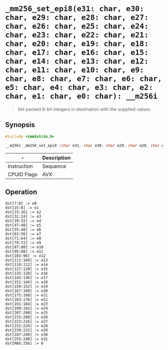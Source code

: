 `_mm256_set_epi8(e31: char, e30: char, e29: char, e28: char, e27: char, e26: char, e25: char, e24: char, e23: char, e22: char, e21: char, e20: char, e19: char, e18: char, e17: char, e16: char, e15: char, e14: char, e13: char, e12: char, e11: char, e10: char, e9: char, e8: char, e7: char, e6: char, e5: char, e4: char, e3: char, e2: char, e1: char, e0: char): __m256i`
======================================================================================================================================

> Set packed 8-bit integers in destination with the supplied values.

## Synopsis

```c
#include <immintrin.h>

__m256i _mm256_set_epi8 (char e31, char e30, char e29, char e28, char e27, char e26, char e25, char e24, char e23, char e22, char e21, char e20, char e19, char e18, char e17, char e16, char e15, char e14, char e13, char e12, char e11, char e10, char e9, char e8, char e7, char e6, char e5, char e4, char e3, char e2, char e1, char e0);
```

| -           | Description |
| ----------- | ----------- |
| Instruction | Sequence    |
| CPUID Flags | AVX         |

## Operation

```
dst[7:0] := e0
dst[15:8] := e1
dst[23:16] := e2
dst[31:24] := e3
dst[39:32] := e4
dst[47:40] := e5
dst[55:48] := e6
dst[63:56] := e7
dst[71:64] := e8
dst[79:72] := e9
dst[87:80] := e10
dst[95:88] := e11
dst[103:96] := e12
dst[111:104] := e13
dst[119:112] := e14
dst[127:120] := e15
dst[135:128] := e16
dst[143:136] := e17
dst[151:144] := e18
dst[159:152] := e19
dst[167:160] := e20
dst[175:168] := e21
dst[183:176] := e22
dst[191:184] := e23
dst[199:192] := e24
dst[207:200] := e25
dst[215:208] := e26
dst[223:216] := e27
dst[231:224] := e28
dst[239:232] := e29
dst[247:240] := e30
dst[255:248] := e31
dst[MAX:256] := 0
```
